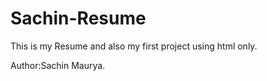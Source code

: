 # Sachin-Resume
This is my Resume and also my first project using html only.
<br />

Author:Sachin Maurya.
